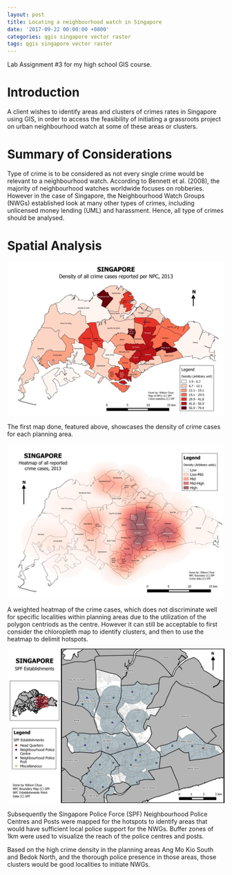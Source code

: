 ```yaml
---
layout: post
title: Locating a neighbourhood watch in Singapore
date: '2017-09-22 00:00:00 +0800'
categories: qgis singapore vector raster
tags: qgis singapore vector raster
---
```

Lab Assignment #3 for my high school GIS course.

# Introduction

A client wishes to identify areas and clusters of crimes rates in Singapore using GIS, in order to access the feasibility of initiating a grassroots project on urban neighbourhood watch at some of these areas or clusters.

# Summary of Considerations

Type of crime is to be considered as not every single crime would be relevant to a neighbourhood watch. According to Bennett et al. (2008), the majority of neighbourhood watches worldwide focuses on robberies. However in the case of Singapore,  the Neighbourhood Watch Groups (NWGs) established look at many other types of crimes, including unlicensed money lending (UML) and harassment. Hence, all type of crimes should be analysed.

# Spatial Analysis

![Density of all crime cases reported per NPC, 2013](/img/2017-09-22-Locating_a_neighbourhood_watch_in_Singapore/CrimeDensity.jpeg "Density of all crime cases reported per NPC, 2013")

The first map done, featured above, showcases the density of crime cases for each planning area.

![Heatmap of all reported crime cases, 2013](/img/2017-09-22-Locating_a_neighbourhood_watch_in_Singapore/HeatmapOfCrimeDensity.jpeg "Heatmap of all reported crime cases, 2013")

A weighted heatmap of the crime cases, which does not discriminate well for specific localities within planning areas due to the utilization of the polygon centriods as the centre. However it can still be acceptable to first consider the chloropleth map to identify clusters, and then to use the heatmap to delimit hotspots.

![SPF Establishments, 1km Buffer](/img/2017-09-22-Locating_a_neighbourhood_watch_in_Singapore/SPFEstablishmentsBuffer.jpeg "SPF Establishments, 1km Buffer")

Subsequently the Singapore Police Force (SPF) Neighbourhood Police Centres and Posts were mapped for the hotspots to identify areas that would have sufficient local police support for the NWGs. Buffer zones of 1km were used to visualize the reach of the police centres and posts.

Based on the high crime density in the planning areas Ang Mo Kio South and Bedok North, and the thorough police presence in those areas, those clusters would be good localities to initiate NWGs.
